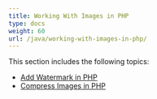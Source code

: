 ```yaml
---
title: Working With Images in PHP
type: docs
weight: 60
url: /java/working-with-images-in-php/
---
```


This section includes the following topics:

- [Add Watermark in PHP](https://docs.aspose.com/words/java/add-watermark-in-php/)
- [Compress Images in PHP](https://docs.aspose.com/words/java/compress-images-in-php/)
